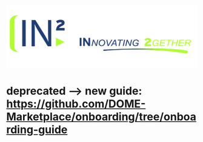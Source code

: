![IN2, Ingeniería de la Información](../assets/images/in2-logo.png)

# deprecated --> new guide: https://github.com/DOME-Marketplace/onboarding/tree/onboarding-guide

[//]: # (# Wallet Guide)

[//]: # ()
[//]: # (Wallet Guide is a documentation which implements all the needed info to implement our wallet as a solution.)

[//]: # ()
[//]: # (## Table of Contents)

[//]: # (<!-- TOC -->)

[//]: # (- [Wallet Guide]&#40;#wallet-guide&#41;)

[//]: # (  - [Table of Contents]&#40;#table-of-contents&#41;)

[//]: # (  - [Introduction]&#40;#introduction&#41;)

[//]: # (  - [Wallet]&#40;#wallet&#41;)

[//]: # (  - [Wallet API]&#40;#wallet-api&#41;)

[//]: # (  - [Wallet Demo]&#40;#wallet-demo&#41;)

[//]: # (  - [Wallet UI]&#40;#wallet-ui&#41;)

[//]: # (  - [Wallet Security]&#40;#wallet-security&#41;)

[//]: # (  - [Wallet Testing]&#40;#wallet-testing&#41;)

[//]: # (  - [Wallet Deployment]&#40;#wallet-deployment&#41;)

[//]: # (  - [Wallet Maintenance]&#40;#wallet-maintenance&#41;)

[//]: # (  - [Wallet Troubleshooting]&#40;#wallet-troubleshooting&#41;)

[//]: # (  - [Wallet FAQ]&#40;#wallet-faq&#41;)

[//]: # (  - [Wallet Glossary]&#40;#wallet-glossary&#41;)

[//]: # (<!-- /TOC -->)

[//]: # ()
[//]: # (## Introduction)

[//]: # ()
[//]: # (This guide is intended to provide a comprehensive overview of the IN2 Wallet and its components. It is designed to be a reference for developers, testers, and other stakeholders who are involved in the development, testing, deployment, and maintenance of the wallet.)

[//]: # ()
[//]: # (## Wallet)

[//]: # ()
[//]: # (The IN2 Wallet is a digital wallet that allows users to store, send, and receive digital assets such as verifiable credentials and presentations. It is designed to be a secure, user-friendly, and scalable solution that can be used by individuals, businesses, and other organizations.)

[//]: # ()
[//]: # (The wallet enterprise solution id designed to be a modular and extensible platform that can be customized to meet the specific needs of different users and use cases. It is built on top of a set of open standards and protocols, and it is designed to be interoperable with other issuer and verifier solutions.)

[//]: # ()
[//]: # (Our Wallet solution implements two principal components that can be integrated with other systems making it a versatile solution for different use cases. The current overview of the wallet components is as follows:)

[//]: # ()
[//]: # (![Wallet Overview]&#40;./assets/wallet-solution-context.png&#41;)

[//]: # ()
[//]: # (For now, we only support the following components:)

[//]: # (* **IAM &#40;Identity and Access Management&#41;** )

[//]: # (  * Keycloak)

[//]: # (* **Context Broker**)

[//]: # (  * Orion-LD )

[//]: # (  * Scorpio )

[//]: # (  * Other NGSI-LD compliant context broker)

[//]: # (* **Vault**)

[//]: # (  * HashiCorp Vault)

[//]: # (  * Azure Key Vault)

[//]: # (* **Application Configuration**)

[//]: # (  * YAML)

[//]: # (  * Azure App Configuration)

[//]: # ()
[//]: # (## Wallet DEMO)

[//]: # ()
[//]: # (This section will guide you through the steps to access the Dome Marketplace using the VC Login option, utilizing a demo user account for demonstration purposes.)

[//]: # ()
[//]: # (### Step 1: Access DOME Marketplace)

[//]: # ()
[//]: # (Visit the Dome Marketplace by clicking on the following link: [DOME Marketplace]&#40;https://dome-marketplace.org&#41;.)

[//]: # ()
[//]: # (![DOME Marketplace Access]&#40;./assets/DOME_Marketplace_Access.png&#41;)

[//]: # ()
[//]: # (### Step 2: Sign In)

[//]: # ()
[//]: # (1. Click on the **Sign In** button.)

[//]: # (2. Select **VC Login** from the options available.)

[//]: # ()
[//]: # (![Sign In and Select VC Login]&#40;./assets/Sign_In_And_Select_VC_Login.png&#41;)

[//]: # ()
[//]: # (A QR code will be displayed on the screen. This QR code is unique to your login session and should be scanned using the DOME Wallet app.)

[//]: # ()
[//]: # (> **Note**: Do not attempt to scan the example QR code below, as it is only for demonstration purposes. Each QR code is unique and must be scanned during the current session to ensure security.)

[//]: # ()
[//]: # (![QR Code Display]&#40;./assets/QR_Popup.png&#41;)

[//]: # ()
[//]: # (### Step 3: Log into DOME Wallet)

[//]: # ()
[//]: # (1. Go to the DOME Wallet website: [DOME Wallet]&#40;https://dome-wallet.eu&#41;.)

[//]: # (2. Log in using the demo user credentials:)

[//]: # (   - Username: `userWallet`)

[//]: # (   - Password: `userPass`)

[//]: # ()
[//]: # (![Wallet Login]&#40;./assets/Wallet_Login.png&#41;)

[//]: # ()
[//]: # (Upon logging in, navigate to the **Credentials** tab to view the VC that will be used for this demo.)

[//]: # ()
[//]: # (![Credentials Tab with VC]&#40;./assets/DOME_Wallet_Credentials_Page.png&#41;)

[//]: # ()
[//]: # (### Step 4: Scan QR Code)

[//]: # ()
[//]: # (Go back to the **Home** screen and press the **Scan QR** button to scan the QR code displayed on the Dome Marketplace login page.)

[//]: # ()
[//]: # (![Scan QR Button]&#40;./assets/DOME_Wallet_Home_Page.png&#41;)

[//]: # ()
[//]: # (### Step 5: Complete Attestation Exchange)

[//]: # ()
[//]: # (After scanning the QR code, the Wallet and Verifier initiate the AttestationExchange process and in the wallet, you will be asked to select the credential you wish to present to enter the portal. In this example case, as we only have one, we will use that. Once selected, a pop-up will appear to confirm if we want to use that credential.)

[//]: # ()
[//]: # (![Verifiable Credential Selection]&#40;./assets/DOME_Wallet_Select_Credential.png&#41;)

[//]: # ()
[//]: # (Upon successful completion, you will be redirected and logged into the marketplace.)

[//]: # ()
[//]: # (![Attestation Exchange Success]&#40;./assets/VC_Login_Success.png&#41;)

[//]: # ()
[//]: # (The AttestationExchange process has concluded successfully, and you are now logged into the Dome Marketplace. You have full access to explore its functionalities and features available for demo users.)

[//]: # ()
[//]: # (### Troubleshooting: Camera Not Activating for QR Scan)

[//]: # ()
[//]: # (If the camera does not activate after pressing the **Scan QR** button, follow these steps:)

[//]: # ()
[//]: # (#### Navigate to Settings)

[//]: # ()
[//]: # (Within the DOME Wallet app, go to the **Settings** section.)

[//]: # ()
[//]: # (#### Access Camera Settings)

[//]: # ()
[//]: # (Find and select the **Camera** option to configure your camera settings.)

[//]: # ()
[//]: # (![Navigate to Settings]&#40;./assets/DOME_Wallet_Settings_Page.png&#41;)

[//]: # ()
[//]: # (#### Select Your Camera)

[//]: # ()
[//]: # (Choose your preferred camera for QR scanning. If you have more than one camera, you may need to select which one to use.)

[//]: # ()
[//]: # (![Camera Settings]&#40;./assets/Dome_Wallet_Camera_Selector.png&#41;)

[//]: # ()
[//]: # (#### Retry QR Scan)

[//]: # ()
[//]: # (Return to the home screen and attempt to scan the QR code again.)

[//]: # ()
[//]: # (By following these steps, you should be able to resolve the issue with the camera not activating for QR code scanning.)

[//]: # ()
[//]: # ()
[//]: # (## Wallet API)

[//]: # ()
[//]: # (This section will provide an overview of the wallet API and its components.)

[//]: # ()
[//]: # (## Wallet UI)

[//]: # ()
[//]: # (This section will provide an overview of the wallet UI and its components.)

[//]: # ()
[//]: # (## Wallet Security)

[//]: # ()
[//]: # (This section will provide an overview of the wallet security and its components.)

[//]: # ()
[//]: # (## Wallet Testing)

[//]: # ()
[//]: # (This section will provide an overview of the wallet testing and its components.)

[//]: # ()
[//]: # (## Wallet Deployment)

[//]: # ()
[//]: # (This section will provide an overview of the wallet deployment and its components.)

[//]: # ()
[//]: # (### Docker Deployment)

[//]: # ()
[//]: # (We have an IaC &#40;Infrastructure as Code&#41; repository that contains the necessary files to deploy the wallet solution using Docker. The repository is located at the following URL: https://github.com/in2workspace/in2-dome-iac/blob/main/wallet/test/README.md)

[//]: # ()
[//]: # (### Kubernetes Deployment)

[//]: # ()
[//]: # (We are currently working on a Kubernetes deployment guide for the wallet solution. You can check our Helm repository at the following URL: https://in2workspace.github.io/helm-charts/)

[//]: # ()
[//]: # ()
[//]: # (## Wallet Maintenance)

[//]: # ()
[//]: # (This section will provide an overview of the wallet maintenance and its components.)

[//]: # ()
[//]: # (## Wallet Troubleshooting)

[//]: # ()
[//]: # (This section will provide an overview of the wallet troubleshooting and its components.)

[//]: # ()
[//]: # (## Wallet FAQ)

[//]: # ()
[//]: # (This section will provide an overview of the wallet FAQ and its components.)

[//]: # ()
[//]: # (## Wallet Glossary)

[//]: # ()
[//]: # (This section will provide an overview of the wallet glossary and its components.)

[//]: # ()
[//]: # ()
[//]: # (<!-- Contributors: Please do not add anything below this line -->)

